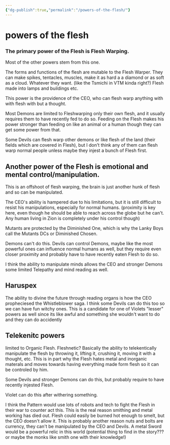 ```yaml
---
{"dg-publish":true,"permalink":"/powers-of-the-flesh/"}
---
```


# powers of the flesh

### The primary power of the Flesh is Flesh Warping. 

Most of the other powers stem from this one. 

The forms  and functions of the flesh are mutable to the Flesh Warper.  They can make spikes, tentacles, muscles, make it as hard a a diamond or as soft as a cloud. Whatever they want.  (like the Tsmichi in VTM kinda right?)  Flesh made into lamps and buildings etc.  

This power is the providence of the CEO, who can flesh warp anything with with flesh with but a thought.  

Most Demons are limited to Fleshwarping only their own flesh, and it usually requires them to have recently fed to do so.  Feeding on the Flesh makes his power stronger than feeding on like an animal or a human though they can get some power from that.

Some Devils can flesh warp other demons or like flesh of the land (their fields which are covered in Flesh), but I don't think any of them can flesh warp normal people unless maybe they injest a bunch of Flesh first.

## Another power of the Flesh is emotional and mental control/manipulation.  

This is an offshoot of flesh warping, the brain is just another hunk of flesh and so can be manipulated. 

 The CEO's ability is hampered due to his limitations, but it is still difficult to resist his manipulations, especially for normal humans.  (proximity is key here, even though he should be able to reach across the globe but he can't. Any human living in Zion is completely under his control though) 

Mutants are protected by the Diminished One, which is why the Lanky Boys call the Mutants  DCs or Diminished Chosen.

Demons can't do this.  Devils can control Demons, maybe like the most powerful ones can influence normal humans as well, but they require even closer proximity and probably have to have recently eaten Flesh to do so.

I think the ability to manipulate minds allows the CEO and stronger Demons some limited Telepathy and mind reading as well.

## Haruspex

The ability to divine the future through reading organs is how the CEO propheciesed the Whistleblower saga.  I think some Devils can do this too so we can have fun witchy ones.  This is a candidate for one of Violets "lesser" powers as well since its like awful and something she wouldn't want to do and they can do accidently

## Telekenitc powers 

limited to Organic Flesh. Fleshnetic? Basically the ability to telekentically manipulate the flesh by throwing it, lifting it, crushing it, moving it with a thought, etc.   This is in part why the Flesh hates metal and inorganic materals and moves towards having everything made form flesh so it can be controled by him.  

Some Devils and stronger Demons can do this, but probably require to have recently injested Flesh.  

Violet can do this after withering something.

I think the Pattern would use lots of robots and tech to fight the Flesh in their war to counter act this.  This is the real reason smithing and metal working has died out.  Flesh could easily be burned hot enough to smelt, but the CEO doesn't allow it.  This is probably another reason nuts and bolts are currency, they can't be manipulated by the CEO and Devils.  A metal Sword would be a powerful relic in this world (potential thing to find in the story??? or maybe the monks like smith one with their knowledge!)